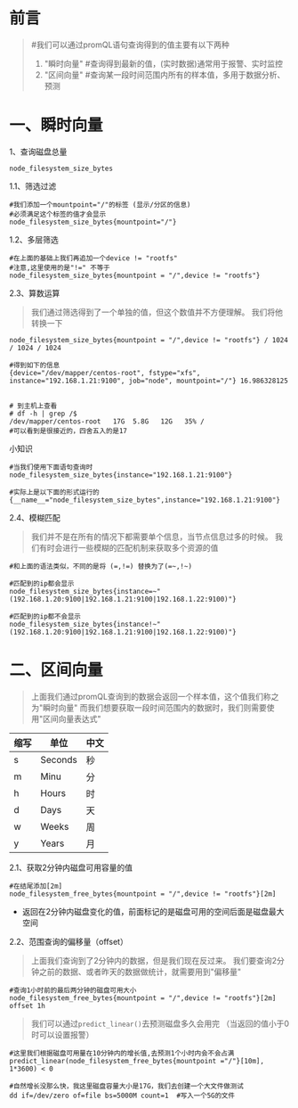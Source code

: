
# 前言
> #我们可以通过promQL语句查询得到的值主要有以下两种
> 1. "瞬时向量"   #查询得到最新的值，(实时数据)通常用于报警、实时监控
> 2. "区间向量"   #查询某一段时间范围内所有的样本值，多用于数据分析、预测

# 一、瞬时向量

1、查询磁盘总量
```
node_filesystem_size_bytes
```

1.1、筛选过滤
```
#我们添加一个mountpoint="/"的标签 (显示/分区的信息)
#必须满足这个标签的值才会显示
node_filesystem_size_bytes{mountpoint="/"}
```

1.2、多层筛选
```
#在上面的基础上我们再追加一个device != "rootfs"
#注意,这里使用的是"!=" 不等于
node_filesystem_size_bytes{mountpoint = "/",device != "rootfs"}
```

2.3、算数运算

> 我们通过筛选得到了一个单独的值，但这个数值并不方便理解。 我们将他转换一下
```
node_filesystem_size_bytes{mountpoint = "/",device != "rootfs"} / 1024 / 1024 / 1024

#得到如下的信息
{device="/dev/mapper/centos-root", fstype="xfs", instance="192.168.1.21:9100", job="node", mountpoint="/"} 16.986328125

     
# 到主机上查看
# df -h | grep /$
/dev/mapper/centos-root   17G  5.8G   12G   35% /
#可以看到是很接近的，四舍五入的是17
```

小知识
```
#当我们使用下面语句查询时
node_filesystem_size_bytes{instance="192.168.1.21:9100"}  
     
#实际上是以下面的形式运行的
{__name__="node_filesystem_size_bytes",instance="192.168.1.21:9100"}
```
 

2.4、模糊匹配

> 我们并不是在所有的情况下都需要单个信息，当节点信息过多的时候。
> 我们有时会进行一些模糊的匹配机制来获取多个资源的值
```
#和上面的语法类似，不同的是将 (=,!=) 替换为了(=~,!~)

#匹配到的ip都会显示
node_filesystem_size_bytes{instance=~"(192.168.1.20:9100|192.168.1.21:9100|192.168.1.22:9100)"}
     
#匹配到的ip都不会显示
node_filesystem_size_bytes{instance!~"(192.168.1.20:9100|192.168.1.21:9100|192.168.1.22:9100)"}
```

# 二、区间向量

> 上面我们通过promQL查询到的数据会返回一个样本值，这个值我们称之为"瞬时向量"
> 而我们想要获取一段时间范围内的数据时，我们则需要使用"区间向量表达式"

| 缩写 | 单位 | 中文 |
|------|----|------|
| s | Seconds | 秒 |
| m | Minu | 分 |
| h | Hours | 时 |
| d | Days | 天 |
| w | Weeks | 周 |
| y | Years | 月 |

2.1、获取2分钟内磁盘可用容量的值
```
#在结尾添加[2m]
node_filesystem_free_bytes{mountpoint = "/",device != "rootfs"}[2m]
```
- 返回在2分钟内磁盘变化的值，前面标记的是磁盘可用的空间后面是磁盘最大空间

2.2、范围查询的偏移量（offset）

> 上面我们查询到了2分钟内的数据，但是我们现在反过来。
> 我们要查询2分钟之前的数据、或者昨天的数据做统计，就需要用到"偏移量"
```
#查询1小时前的最后两分钟的磁盘可用大小
node_filesystem_free_bytes{mountpoint = "/",device != "rootfs"}[2m] offset 1h
```

> 我们可以通过`predict_linear()`去预测磁盘多久会用完 （当返回的值小于0时可以设置报警）
```
#这里我们根据磁盘可用量在10分钟内的增长值,去预测1个小时内会不会占满
predict_linear(node_filesystem_free_bytes{mountpoint ="/"}[10m], 1*3600) < 0

#自然增长没那么快，我这里磁盘容量大小是17G，我们去创建一个大文件做测试
dd if=/dev/zero of=file bs=5000M count=1  #写入一个5G的文件
```


 
